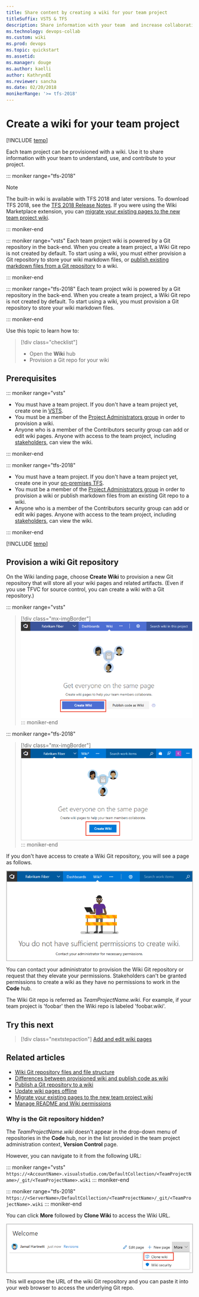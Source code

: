 ```yaml
---
title: Share content by creating a wiki for your team project 
titleSuffix: VSTS & TFS
description: Share information with your team  and increase collaboration using a built-in team project wiki in Visual Studio Team Services & Team Foundation Server
ms.technology: devops-collab
ms.custom: wiki
ms.prod: devops
ms.topic: quickstart
ms.assetid: 
ms.manager: douge
ms.author: kaelli
author: KathrynEE
ms.reviewer: sancha
ms.date: 02/20/2018
monikerRange: '>= tfs-2018'
---
```



# Create a wiki for your team project

[!INCLUDE [temp](../../_shared/version-vsts-tfs-2018.md)]

Each team project can be provisioned with a wiki. Use it to share information with your team to understand, use, and contribute to your project.

::: moniker range="tfs-2018"
>[!NOTE] 
>The built-in wiki is available with TFS 2018 and later versions. To download TFS 2018, see the [TFS 2018 Release Notes](https://visualstudio.microsoft.com/en-us/news/releasenotes/tfs2018-relnotes). If you were using the Wiki Marketplace extension, you can [migrate your existing pages to the new team project wiki](migrate-extension-wiki-pages.md).

::: moniker-end

::: moniker range="vsts"
Each team project wiki is powered by a Git repository in the back-end. When you create a team project, a Wiki Git repo is not created by default. To start using a wiki, you must either provision a Git repository to store your wiki markdown files, or [publish existing markdown files from a Git repository](publish-repo-to-wiki.md) to a wiki. 

::: moniker-end

::: moniker range="tfs-2018"
Each team project wiki is powered by a Git repository in the back-end. When you create a team project, a Wiki Git repo is not created by default. To start using a wiki, you must  provision a Git repository to store your wiki markdown files. 

::: moniker-end

Use this topic to learn how to:  

> [!div class="checklist"]
> * Open the **Wiki** hub
> * Provision a Git repo for your wiki 


<a id="prereq">  </a>
## Prerequisites  

::: moniker range="vsts"

* You must have a team project. If you don't have a team project yet, create one in [VSTS](../../organizations/accounts/set-up-vs.md).  
* You must be a member of the [Project Administrators group](../../organizations/security/set-project-collection-level-permissions.md) in order to provision a wiki. 
* Anyone who is a member of the Contributors security group can add or edit wiki pages. Anyone with access to the team project, including [stakeholders](../../organizations/security/get-started-stakeholder.md), can view the wiki. 

::: moniker-end

::: moniker range="tfs-2018"

* You must have a team project. If you don't have a team project yet, create one in your [on-premises TFS](../../organizations/accounts/create-team-project.md).
* You must be a member of the [Project Administrators group](../../organizations/security/set-project-collection-level-permissions.md) in order to provision a wiki or publish markdown files from an existing Git repo to a wiki. 
* Anyone who is a member of the Contributors security group can add or edit wiki pages. Anyone with access to the team project, including [stakeholders](../../organizations/security/get-started-stakeholder.md), can view the wiki. 

::: moniker-end


[!INCLUDE [temp](_shared/open-wiki-hub.md)]


## Provision a wiki Git repository

On the Wiki landing page, choose **Create Wiki** to provision a new Git repository that will store all your wiki pages and related artifacts. (Even if you use TFVC for source control, you can create a wiki with a Git repository.)

::: moniker range="vsts"

> [!div class="mx-imgBorder"]  
> ![Create wiki, provision a Git repo for your wiki or publish existing repo markdown files](_img/wiki/create-wiki-or-publish-create-option.png)
::: moniker-end

::: moniker range="tfs-2018"
> [!div class="mx-imgBorder"]  
> ![Create wiki, provision a Git repo for your wiki](_img/wiki/wiki-create.png) 
::: moniker-end

If you don't have access to create a Wiki Git repository, you will see a page as follows.

<img align="top" src="_img/wiki/wiki-security-no-contributor.PNG" alt="Unable to create a Wiki repository" style="border: 1px solid #C3C3C3;" />  

You can contact your administrator to provision the Wiki Git repository or request that they elevate your permissions. Stakeholders can't be granted permissions to create a wiki as they have no permissions to work in the **Code** hub.

The Wiki Git repo is referred as *TeamProjectName.wiki*. For example, if your team project is 'foobar' then the Wiki repo is labeled 'foobar.wiki'.



## Try this next
> [!div class="nextstepaction"]
> [Add and edit wiki pages](add-edit-wiki.md) 


## Related articles

- [Wiki Git repository files and file structure](wiki-file-structure.md)
- [Differences between provisioned wiki and publish code as wiki](provisioned-vs-published-wiki.md)
- [Publish a Git repository to a wiki](publish-repo-to-wiki.md)
- [Update wiki pages offline](wiki-update-offline.md)
- [Migrate your existing pages to the new team project wiki](migrate-extension-wiki-pages.md)
- [Manage README and Wiki permissions](manage-readme-wiki-permissions.md) 

### Why is the Git repository hidden?

The *TeamProjectName.wiki* doesn't appear in the drop-down menu of repositories in the **Code** hub, nor in the list provided in the team project administration context, **Version Control** page.  
 
However, you can navigate to it from the following URL:

::: moniker range="vsts"
`https://<AccountName>.visualstudio.com/DefaultCollection/<TeamProjectName>/_git/<TeamProjectName>.wiki` 
::: moniker-end

::: moniker range="tfs-2018"
`https://<ServerName>/DefaultCollection/<TeamProjectName>/_git/<TeamProjectName>.wiki` 
::: moniker-end

You can click **More** followed by **Clone Wiki** to access the Wiki URL.

<img align="top" src="_img/wiki/clone-wiki.PNG" alt="Clone wiki" style="border: 1px solid #C3C3C3;" />    

This will expose the URL of the wiki Git repository and you can paste it into your web browser to access the underlying Git repo.
